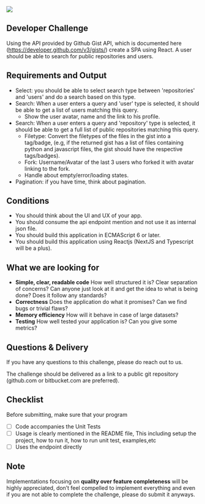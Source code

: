 ![](https://argaamplus.s3.amazonaws.com/159afd60-8669-4140-aa9e-fe46791f515d.png)

## Developer Challenge
Using the API provided by Github Gist API, which is documented
here (https://developer.github.com/v3/gists/) create a SPA using React. A user should be able to search for public repositories and users.

## Requirements and Output
- Select: you should be able to select search type between 'repositories' and 'users' and do a search based on this type.
- Search: When a user enters a query and 'user' type is selected, it should be able to
get a list of users matching this query.
  - Show the user avatar, name and the link to his profile.
- Search: When a user enters a query and 'repository' type is selected, it should be able to
get a full list of public repositories matching this query.
  - Filetype: Convert the filetypes of the files in the gist into a
  tag/badge, (e.g, if the returned gist has a list of files
  containing python and javascript files, the gist should have the
  respective tags/badges).
  - Fork: Username/Avatar of the last 3 users who forked it with
  avatar linking to the fork.
  - Handle about empty/error/loading states.
- Pagination: if you have time, think about pagination.


## Conditions
- You should think about the UI and UX of your app.
- You should consume the api endpoint mention and not use it as internal json file.
- You should build this application in ECMAScript 6 or later.
- You should build this application using Reactjs (NextJS and Typescript will be a plus).

## What we are looking for

- **Simple, clear, readable code** How well structured it is? Clear separation of concerns? Can anyone just look at it and get the idea to
what is being done? Does it follow any standards?
- **Correctness** Does the application do what it promises? Can we find bugs or trivial flaws?
- **Memory efficiency** How will it behave in case of large datasets?
- **Testing** How well tested your application is? Can you give some metrics?


## Questions & Delivery

If you have any questions to this challenge, please do reach out to us.

The challenge should be delivered as a link to a public git repository (github.com or bitbucket.com are preferred).

## Checklist

Before submitting, make sure that your program

- [ ] Code accompanies the Unit Tests
- [ ] Usage is clearly mentioned in the README file, This including setup the project, how to run it, how to run unit test, examples,etc
- [ ] Uses the endpoint directly

## Note

Implementations focusing on **quality over feature completeness** will be highly appreciated,  don’t feel compelled to implement everything and even if you are not able to complete the challenge, please do submit it anyways.


